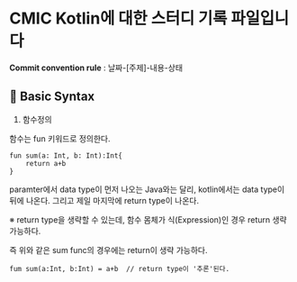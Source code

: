CMIC Kotlin에 대한 스터디 기록 파일입니다
=======================================

**Commit convention rule** : 날짜-[주제]-내용-상태

## 📌 Basic Syntax

1. 함수정의

함수는 fun 키워드로 정의한다.

```
fun sum(a: Int, b: Int):Int{
    return a+b
}
```

paramter에서 data type이 먼저 나오는 Java와는 달리, kotlin에서는 data type이 뒤에 나온다. 그리고 제일 마지막에 return type이 나온다.

※ return type을 생략할 수 있는데, 함수 몸체가 식(Expression)인 경우 return 생략 가능하다.

즉 위와 같은 sum func의 경우에는 return이 생략 가능하다. 

```
fum sum(a:Int, b:Int) = a+b  // return type이 '추론'된다.
```




